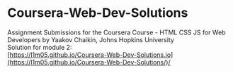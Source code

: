 # Coursera-Web-Dev-Solutions<br />
Assignment Submissions for the Coursera Course - HTML CSS JS for Web Developers by Yaakov Chaikin, Johns Hopkins University<br />
Solution for module 2:<br />
[https://l1m05.github.io/Coursera-Web-Dev-Solutions.io](https://l1m05.github.io/Coursera-Web-Dev-Solutions/)/<br />
